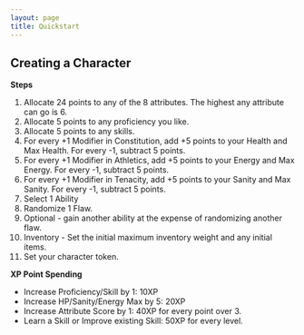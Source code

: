 ```yaml
---
layout: page
title: Quickstart
---
```


## Creating a Character ##


**Steps**

1. Allocate 24 points to any of the 8 attributes. The highest any attribute can go is 6.
2. Allocate 5 points to any proficiency you like.
3. Allocate 5 points to any skills.
5. For every +1 Modifier in Constitution, add +5 points to your Health and Max Health. For every -1, subtract 5 points.
6. For every +1 Modifier in Athletics, add +5 points to your Energy and Max Energy. For every -1, subtract 5 points.
6. For every +1 Modifier in Tenacity, add +5 points to your Sanity and Max Sanity. For every -1, subtract 5 points.
7. Select 1 Ability
8. Randomize 1 Flaw.
9. Optional - gain another ability at the expense of randomizing another flaw.
10. Inventory - Set the initial maximum inventory weight and any initial items. 
11. Set your character token. 


**XP Point Spending**

- Increase Proficiency/Skill by 1: 10XP
- Increase HP/Sanity/Energy Max by 5: 20XP
- Increase Attribute Score by 1: 40XP for every point over 3.
- Learn a Skill or Improve existing Skill: 50XP for every level.
